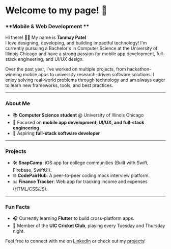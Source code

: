# Welcome to my page! 🚀  
### **Mobile & Web Development **  

Hi there! 👋✨ My name is **Tanmay Patel**  
I love designing, developing, and building impactful technology! I'm currently pursuing a Bachelor's in Computer Science at the University of Illinois Chicago and have a strong passion for mobile app development, full-stack engineering, and UI/UX design.

Over the past year, I've worked on multiple projects, from hackathon-winning mobile apps to university research-driven software solutions. I enjoy solving real-world problems through technology and am always eager to learn new frameworks, tools, and best practices.

---

### **About Me**  
- 📚 **Computer Science student** @ University of Illinois Chicago  
- 🎨 Focused on **mobile app development, UI/UX, and full-stack engineering**  
- 🌟 Aspiring **full-stack software developer**  

---

### **Projects**  
- 🛠️ **SnapCamp**: iOS app for college communities (Built with Swift, Firebase, SwiftUI).  
- 🌐 **CodePairHub**: A peer-to-peer coding mock interview platform.  
- 📊 **Finance Tracker**: Web app for tracking income and expenses (HTML/CSS/JS).  

---

### **Fun Facts**  
- 🎧 Currently learning **Flutter** to build cross-platform apps.  
- 🏏 Member of the **UIC Cricket Club**, playing every Tuesday and Thursday night.  

Feel free to connect with me on [LinkedIn](https://linkedin.com/tanmay824) or check out my [projects](https://github.com/tpatel24)!  
